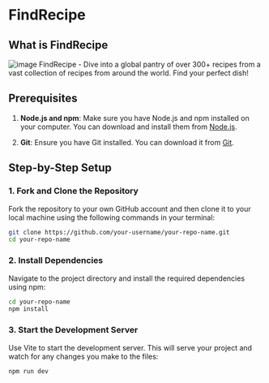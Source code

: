 # FindRecipe

## What is FindRecipe
![image](https://github.com/jfmartinz/FindRecipe/assets/129386460/8fe2c8ac-6692-4fdb-b323-923507e0c3d4)
FindRecipe - Dive into a global pantry of over 300+ recipes from a vast collection of recipes from around the world. Find your perfect dish!

## Prerequisites

1. **Node.js and npm**: Make sure you have Node.js and npm installed on your computer. You can download and install them from [Node.js](https://nodejs.org/).

2. **Git**: Ensure you have Git installed. You can download it from [Git](https://git-scm.com/).

## Step-by-Step Setup

### 1. Fork and Clone the Repository

Fork the repository to your own GitHub account and then clone it to your local machine using the following commands in your terminal:

```sh
git clone https://github.com/your-username/your-repo-name.git
cd your-repo-name
```

### 2. Install Dependencies
Navigate to the project directory and install the required dependencies using npm:

```sh
cd your-repo-name
npm install
```

### 3. Start the Development Server
Use Vite to start the development server. This will serve your project and watch for any changes you make to the files:

```sh
npm run dev
```

